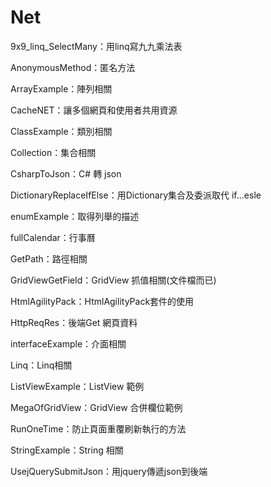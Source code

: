 # Net

9x9_linq_SelectMany：用linq寫九九乘法表

AnonymousMethod：匿名方法

ArrayExample：陣列相關

CacheNET：讓多個網頁和使用者共用資源

ClassExample：類別相關

Collection：集合相關

CsharpToJson：C# 轉 json

DictionaryReplaceIfElse：用Dictionary集合及委派取代 if...esle

enumExample：取得列舉的描述

fullCalendar：行事曆

GetPath：路徑相關

GridViewGetField：GridView 抓值相關(文件檔而已)

HtmlAgilityPack：HtmlAgilityPack套件的使用

HttpReqRes：後端Get 網頁資料

interfaceExample：介面相關

Linq：Linq相關

ListViewExample：ListView 範例

MegaOfGridView：GridView 合併欄位範例

RunOneTime：防止頁面重覆刷新執行的方法

StringExample：String 相關

UsejQuerySubmitJson：用jquery傳遞json到後端